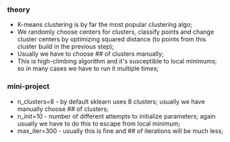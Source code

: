### theory

- K-means clustering is by far the most popular clustering algo;
- We randomly choose centers for clusters, classify points and 
change cluster centers by optimizing squared distance (to points from 
this cluster build in the previous step);
- Usually we have to choose ## of clusters manually; 
- This is high-climbing algorithm and it's susceptible to local minimums;
so in many cases we have to run it multiple times;

### mini-project

- n_clusters=8 - by default sklearn uses 8 clusters; usually we have 
manually choose ## of clusters;
- n_init=10 - number of different attempts to initialize parameters; 
again usually we have to do this to escape from local minimum;
- max_iter=300 - usually this is fine and ## of iterations will be
much less;